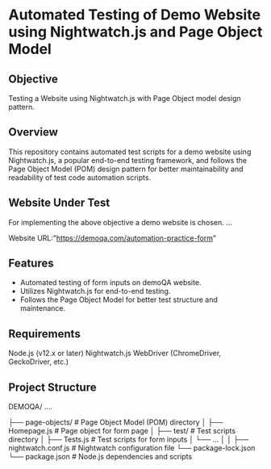 # Automated Testing of Demo Website using Nightwatch.js and Page Object Model


## Objective
Testing a Website using Nightwatch.js with Page Object model design pattern.


## Overview

This repository contains automated test scripts for a demo website using Nightwatch.js,
a popular end-to-end testing framework, and follows the Page Object Model (POM) design
pattern for better maintainability and readability of test code automation scripts.


## Website Under Test

For implementing the above objective a demo website is chosen.
...

Website URL:"https://demoqa.com/automation-practice-form"


## Features

- Automated testing of form inputs on demoQA website.
- Utilizes Nightwatch.js for end-to-end testing.
- Follows the Page Object Model for better test structure and maintenance.

## Requirements

Node.js (v12.x or later)
Nightwatch.js
WebDriver (ChromeDriver, GeckoDriver, etc.)

## Project Structure

DEMOQA/
....

├── page-objects/               # Page Object Model (POM) directory
│   ├── Homepage.js       # Page object for form page
│
├── test/                # Test scripts directory
│   ├── Tests.js      # Test scripts for form inputs
│   └── ...
│
│
├── nightwatch.conf.js    # Nightwatch configuration file
└── package-lock.json          
└── package.json          # Node.js dependencies and scripts


